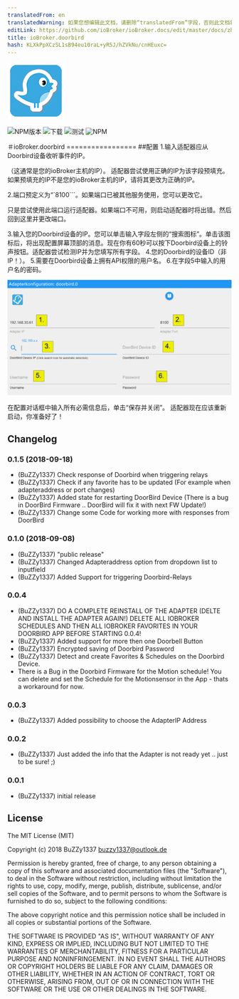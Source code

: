 ```yaml
---
translatedFrom: en
translatedWarning: 如果您想编辑此文档，请删除“translatedFrom”字段，否则此文档将再次自动翻译
editLink: https://github.com/ioBroker/ioBroker.docs/edit/master/docs/zh-cn/adapterref/iobroker.doorbird/README.md
title: ioBroker.doorbird
hash: KLXkPpXCzSL1sB94eu10raL+yR5J/hZVkNu/cnHEuxc=
---
```

![商标](../../../en/adapterref/iobroker.doorbird/admin/doorbird.png)

![NPM版本](https://img.shields.io/npm/v/iobroker.doorbird.svg)
![下载](https://img.shields.io/npm/dm/iobroker.doorbird.svg)
![测试](https://travis-ci.org/BuZZy1337/ioBroker.doorbird.svg?branch=master)
![NPM](https://nodei.co/npm/iobroker.doorbird.png?downloads=true)

＃ioBroker.doorbird =================
##配置
1.输入适配器应从Doorbird设备收听事件的IP。

（这通常是您的ioBroker主机的IP）。
适配器尝试使用正确的IP为该字段预填充。如果预填充的IP不是您的ioBroker主机的IP，请将其更改为正确的IP。

2.端口预定义为“`8100```。如果端口已被其他服务使用，您可以更改它。

只是尝试使用此端口运行适配器。如果端口不可用，则启动适配器时将出错。然后回到这里并更改端口。

3.输入您的Doorbird设备的IP。您可以单击输入字段左侧的“搜索图标”。单击该图标后，将出现配置屏幕顶部的消息。现在你有60秒可以按下Doorbird设备上的铃声按钮。适配器尝试检测IP并为您填写所有字段。
4.您的Doorbird的设备ID（非IP！）。
5.需要在Doorbird设备上拥有API权限的用户名。
6.在字段5中输入的用户名的密码。

![截图](../../../en/adapterref/iobroker.doorbird/img/configscreen.png)

在配置对话框中输入所有必需信息后，单击“保存并关闭”。
适配器现在应该重新启动，你准备好了！

## Changelog
### 0.1.5 (2018-09-18)
* (BuZZy1337) Check response of Doorbird when triggering relays
* (BuZZy1337) Check if any favorite has to be updated (For example when adapteraddress or port changes)
* (BuZZy1337) Added state for restarting DoorBird Device (There is a bug in DoorBird Firmware .. DoorBird will fix it with next FW Update!)
* (BuZZy1337) Change some Code for working more with responses from DoorBird

### 0.1.0 (2018-09-08)
* (BuZZy1337) "public release"
* (BuZZy1337) Changed Adapteraddress option from dropdown list to inputfield
* (BuZZy1337) Added Support for triggering Doorbird-Relays

### 0.0.4
* (BuZZy1337) DO A COMPLETE REINSTALL OF THE ADAPTER (DELTE AND INSTALL THE ADAPTER AGAIN!)
DELETE ALL IOBROKER SCHEDULES AND THEN ALL IOBROKER FAVORITES IN YOUR DOORBIRD APP BEFORE STARTING 0.0.4!
* (BuZZy1337) Added support for more then one Doorbell Button
* (BuZZy1337) Encrypted saving of Doorbird Password
* (BuZZy1337) Detect and create Favorites & Schedules on the Doorbird Device.
* There is a Bug in the Doorbird Firmware for the Motion schedule! You can delete and set the Schedule for the Motionsensor in the App - thats a workaround for now.

### 0.0.3
* (BuZZy1337) Added possibility to choose the AdapterIP Address

### 0.0.2
* (BuZZy1337) Just added the info that the Adapter is not ready yet .. just to be sure! ;)

### 0.0.1
* (BuZZy1337) initial release

## License
The MIT License (MIT)

Copyright (c) 2018 BuZZy1337 <buzzy1337@outlook.de>

Permission is hereby granted, free of charge, to any person obtaining a copy
of this software and associated documentation files (the "Software"), to deal
in the Software without restriction, including without limitation the rights
to use, copy, modify, merge, publish, distribute, sublicense, and/or sell
copies of the Software, and to permit persons to whom the Software is
furnished to do so, subject to the following conditions:

The above copyright notice and this permission notice shall be included in
all copies or substantial portions of the Software.

THE SOFTWARE IS PROVIDED "AS IS", WITHOUT WARRANTY OF ANY KIND, EXPRESS OR
IMPLIED, INCLUDING BUT NOT LIMITED TO THE WARRANTIES OF MERCHANTABILITY,
FITNESS FOR A PARTICULAR PURPOSE AND NONINFRINGEMENT. IN NO EVENT SHALL THE
AUTHORS OR COPYRIGHT HOLDERS BE LIABLE FOR ANY CLAIM, DAMAGES OR OTHER
LIABILITY, WHETHER IN AN ACTION OF CONTRACT, TORT OR OTHERWISE, ARISING FROM,
OUT OF OR IN CONNECTION WITH THE SOFTWARE OR THE USE OR OTHER DEALINGS IN
THE SOFTWARE.
